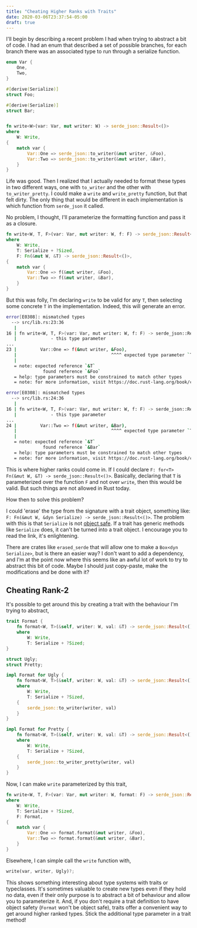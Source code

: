 ```yaml
---
title: "Cheating Higher Ranks with Traits"
date: 2020-03-06T23:37:54-05:00
draft: true
---
```


I'll begin by describing a recent problem I had when trying to abstract a bit of code. I had an enum that described a set of possible branches, for each branch there was an associated type to run through a serialize function.

```rust
enum Var {
    One,
    Two,
}

#[derive(Serialize)]
struct Foo;

#[derive(Serialize)]
struct Bar;


fn write<W>(var: Var, mut writer: W) -> serde_json::Result<()>
where
    W: Write,
{
    match var {
        Var::One => serde_json::to_writer(&mut writer, &Foo),
        Var::Two => serde_json::to_writer(&mut writer, &Bar),
    }
}

```

Life was good. Then I realized that I actually needed to format these types in two different ways, one with `to_writer` and the other with `to_writer_pretty`. I could make a `write` and `write_pretty` function, but that felt dirty. The only thing that would be different in each implementation is which function from `serde_json` it called.

No problem, I thought, I'll parameterize the formatting function and pass it as a closure.

```rust
fn write<W, T, F>(var: Var, mut writer: W, f: F) -> serde_json::Result<()>
where
    W: Write,
    T: Serialize + ?Sized,
    F: Fn(&mut W, &T) -> serde_json::Result<()>,
{
    match var {
        Var::One => f(&mut writer, &Foo),
        Var::Two => f(&mut writer, &Bar),
    }
}
```

But this was folly, I'm declaring `write` to be valid for any `T`, then selecting some concrete `T` in the implementation. Indeed, this will generate an error.

```bash
error[E0308]: mismatched types
  --> src/lib.rs:23:36
   |
16 | fn write<W, T, F>(var: Var, mut writer: W, f: F) -> serde_json::Result<()>
   |             - this type parameter
...
23 |         Var::One => f(&mut writer, &Foo),
   |                                    ^^^^ expected type parameter `T`, found struct `Foo`
   |
   = note: expected reference `&T`
              found reference `&Foo`
   = help: type parameters must be constrained to match other types
   = note: for more information, visit https://doc.rust-lang.org/book/ch10-02-traits.html#traits-as-parameters

error[E0308]: mismatched types
  --> src/lib.rs:24:36
   |
16 | fn write<W, T, F>(var: Var, mut writer: W, f: F) -> serde_json::Result<()>
   |             - this type parameter
...
24 |         Var::Two => f(&mut writer, &Bar),
   |                                    ^^^^ expected type parameter `T`, found struct `Bar`
   |
   = note: expected reference `&T`
              found reference `&Bar`
   = help: type parameters must be constrained to match other types
   = note: for more information, visit https://doc.rust-lang.org/book/ch10-02-traits.html#traits-as-parameters
```

This is where higher ranks could come in. If I could declare `F: for<T> Fn(&mut W, &T) -> serde_json::Result<()>`. Basically, declaring that `T` is parameterized over the function `F` and not over `write`, then this would be valid. But such things are not allowed in Rust today.

How then to solve this problem?

I could 'erase' the type from the signature with a trait object, something like: `F: Fn(&mut W, &dyn Serialize) -> serde_json::Result<()>`. The problem with this is that `Serialize` is not [object safe](https://doc.rust-lang.org/book/ch17-02-trait-objects.html#object-safety-is-required-for-trait-objects). If a trait has generic methods like `Serialize` does, it can't be turned into a trait object. I encourage you to read the link, it's enlightening.

There are crates like `erased_serde` that will allow one to make a `Box<dyn Serialize>`, but is there an easier way? I don't want to add a dependency, and I'm at the point now where this seems like an awful lot of work to try to abstract this bit of code. Maybe I should just copy-paste, make the modifications and be done with it?

## Cheating Rank-2

It's possible to get around this by creating a trait with the behaviour I'm trying to abstract,

```rust
trait Format {
    fn format<W, T>(&self, writer: W, val: &T) -> serde_json::Result<()>
    where
        W: Write,
        T: Serialize + ?Sized;
}

struct Ugly;
struct Pretty;

impl Format for Ugly {
    fn format<W, T>(&self, writer: W, val: &T) -> serde_json::Result<()>
    where
        W: Write,
        T: Serialize + ?Sized,
    {
        serde_json::to_writer(writer, val)
    }
}

impl Format for Pretty {
    fn format<W, T>(&self, writer: W, val: &T) -> serde_json::Result<()>
    where
        W: Write,
        T: Serialize + ?Sized,
    {
        serde_json::to_writer_pretty(writer, val)
    }
}
```

Now, I can make `write` parameterized by this trait,

```rust
fn write<W, T, F>(var: Var, mut writer: W, format: F) -> serde_json::Result<()>
where
    W: Write,
    T: Serialize + ?Sized,
    F: Format,
{
    match var {
        Var::One => format.format(&mut writer, &Foo),
        Var::Two => format.format(&mut writer, &Bar),
    }
}
```

Elsewhere, I can simple call the `write` function with,

```rust
write(var, writer, Ugly)?;
```

This shows something interesting about type systems with traits or typeclasses. It's sometimes valuable to create new types even if they hold no data, even if their only purpose is to abstract a bit of behaviour and allow you to parameterize it. And, if you don't require a trait definition to have object safety (`Format` won't be object safe), traits offer a convenient way to get around higher ranked types. Stick the additional type parameter in a trait method!
